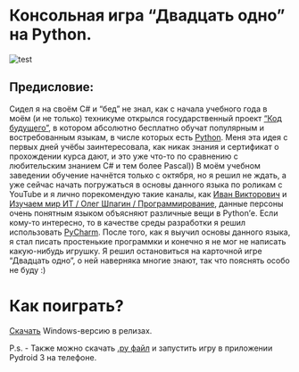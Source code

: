 # Консольная игра “Двадцать одно” на Python.

![test](https://github.com/YuraFX/twenty-one/assets/103532261/5e37abdb-4666-4167-b66e-b6369c4afb5f)

## Предисловие:

Сидел я на своём C# и “бед” не знал, как с начала учебного года в моём (и не только) техникуме открылся государственный проект [“Код будущего”](https://digital.gov.ru/ru/events/46010/), 
в котором абсолютно бесплатно обучат популярным и востребованным языкам, в числе которых есть [Python](https://ru.wikipedia.org/wiki/Python). Меня эта идея с первых дней учёбы 
заинтересовала, как никак знания и сертификат о прохождении курса дают, и это уже что-то по сравнению с любительским знанием C# и тем более 
Pascal)) В моём учебном заведении обучение начнётся только с октября, но я решил не ждать, а уже сейчас начать погружаться в основы данного 
языка по роликам с YouTube и я лично порекомендую такие каналы, как [Иван Викторович](https://www.youtube.com/@plugar_inf) и [Изучаем мир ИТ / Олег Шпагин / Программирование](https://www.youtube.com/@wiseplat), данные 
персоны очень понятным языком объясняют различные вещи в Python’е. Если кому-то интересно, то в качестве среды разработки я решил использовать 
[PyCharm](https://www.jetbrains.com/pycharm/). После того, как я выучил основы данного языка, я стал писать простенькие программки и конечно я не мог не написать какую-нибудь игрушку. 
Я решил остановиться на карточной игре “Двадцать одно”, о ней наверняка многие знают, так что пояснять особо не буду :)

# Как поиграть?

[Скачать](https://github.com/YuraFX/twenty-one/releases/tag/1.0) Windows-версию в релизах.

P.s. - Также можно скачать [.py файл](https://github.com/YuraFX/twenty-one/blob/main/main.py) и запустить игру в приложении Pydroid 3 на телефоне.
